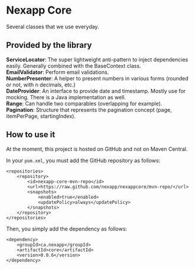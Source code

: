 # Nexapp Core
Several classes that we use everyday.

## Provided by the library
**ServiceLocator**: The super lightweight anti-pattern to inject dependencies easily. Generally combined with the BaseContext class. <br />
**EmailValidator**: Perform email validations. <br />
**NumberPresenter**: A helper to present numbers in various forms (rounded or not, with n decimals, etc.) <br />
**DateProvider**: An interface to provide date and timestamp. Mostly use for mocking. There is a Java implementation as well. <br />
**Range**: Can handle two comparables (overlapping for example). <br />
**Pagination**: Structure that represents the pagination concept (page, itemPerPage, startingIndex). <br />

## How to use it
At the moment, this project is hosted on GitHub and not on Maven Central.

In your `pom.xml`, you must add the GitHub repository as follows:
```
<repositories>
	<repository>
		<id>nexapp-core-mvn-repo</id>
		<url>https://raw.github.com/nexapp/nexappcore/mvn-repo/</url>
		<snapshots>
			<enabled>true</enabled>
			<updatePolicy>always</updatePolicy>
		</snapshots>
	</repository>
</repositories>
```

Then, you simply add the dependency as follows:
```
<dependency>
	<groupId>ca.nexapp</groupId>
	<artifactId>core</artifactId>
	<version>0.0.6</version>
</dependency>
```
